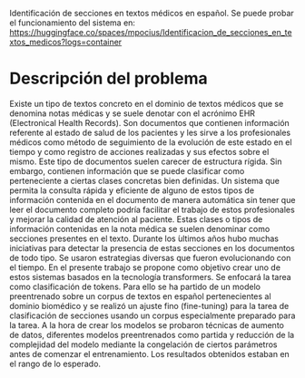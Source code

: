Identificación de secciones en textos médicos en español.
Se puede probar el funcionamiento del sistema en: https://huggingface.co/spaces/mpocius/Identificacion_de_secciones_en_textos_medicos?logs=container
# Descripción del problema
  Existe un tipo de textos concreto en el dominio de textos médicos que se denomina notas médicas
y se suele denotar con el acrónimo EHR (Electronical Health Records). Son documentos que
contienen información referente al estado de salud de los pacientes y les sirve a los profesionales
médicos como método de seguimiento de la evolución de este estado en el tiempo y como registro
de acciones realizadas y sus efectos sobre el mismo. Este tipo de documentos suelen carecer de
estructura rígida. Sin embargo, contienen información que se puede clasificar como perteneciente
a ciertas clases concretas bien definidas. Un sistema que permita la consulta rápida y eficiente
de alguno de estos tipos de información contenida en el documento de manera automática
sin tener que leer el documento completo podría facilitar el trabajo de estos profesionales y
mejorar la calidad de atención al paciente. Estas clases o tipos de información contenidas en
la nota médica se suelen denominar como secciones presentes en el texto. Durante los  ́ultimos
años hubo muchas iniciativas para detectar la presencia de estas secciones en los documentos
de todo tipo. Se usaron estrategias diversas que fueron evolucionando con el tiempo. En el
presente trabajo se propone como objetivo crear uno de estos sistemas basados en la tecnología
transformers. Se enfocará la tarea como clasificación de tokens. Para ello se ha partido de un
modelo preentrenado sobre un corpus de textos en español pertenecientes al dominio biomédico
y se realizó un ajuste fino (fine-tuning) para la tarea de clasificación de secciones usando un
corpus especialmente preparado para la tarea. A la hora de crear los modelos se probaron
técnicas de aumento de datos, diferentes modelos preentrenados como partida y reducción de
la complejidad del modelo mediante la congelación de ciertos parámetros antes de comenzar el
entrenamiento. Los resultados obtenidos estaban en el rango de lo esperado.
